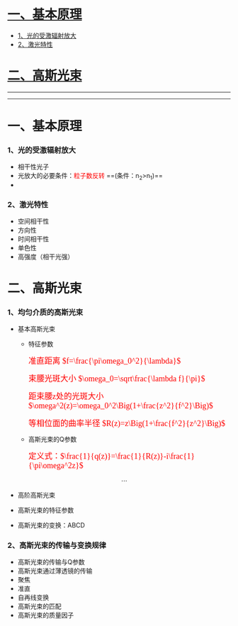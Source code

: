 <!-- TOC -->

# [一、基本原理](一、基本原理)
* [1、光的受激辐射放大](1、光的受激辐射放大)
* [2、激光特性](2、激光特性)
# [二、高斯光束](二、高斯光束)


<!-- /TOC -->

***


***

# 一、基本原理



### 1、光的受激辐射放大

* 相干性光子
* 光放大的必要条件：<font color=red>粒子数反转</font>  ==(条件：n<sub>2</sub>>n<sub>1</sub>)==
* 

### 2、激光特性

* 空间相干性
* 方向性
* 时间相干性
* 单色性
* 高强度（相干光强）

# 二、高斯光束



### 1、均匀介质的高斯光束

+ 基本高斯光束	

  * 特征参数

    <font face="黑体" color=red size=4>准直距离 	$f=\frac{\pi\omega_0^2}{\lambda}$</font>

    <font face="黑体" color=red size=4>束腰光斑大小	$\omega_0=\sqrt\frac{\lambda f}{\pi}$</font>

    <font face="黑体" color=red size=4>距束腰z处的光斑大小		$\omega^2(z)=\omega_0^2\Big(1+\frac{z^2}{f^2}\Big)$</font>

    <font face="黑体" color=red size=4>等相位面的曲率半径	$R(z)=z\Big(1+\frac{f^2}{z^2}\Big)$</font>	

  * 高斯光束的Q参数

    <font face="黑体" color=red size=4>定义式：$\frac{1}{q(z)}=\frac{1}{R(z)}-i\frac{1}{\pi\omega^2z}$</font>

    

    

  


  $$
  \cdots
  $$

+ 高阶高斯光束

+ 高斯光束的特征参数

+ 高斯光束的变换：ABCD

### 2、高斯光束的传输与变换规律

* 高斯光束的传输与Q参数
* 高斯光束通过薄透镜的传输
* 聚焦
* 准直
* 自再线变换
* 高斯光束的匹配
* 高斯光束的质量因子







